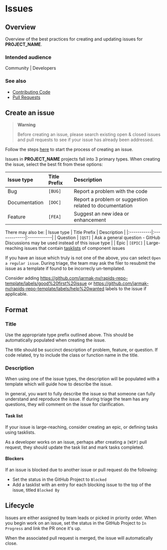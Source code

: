 # Issues

## Overview

Overview of the best practices for creating and updating issues for __PROJECT_NAME__.

### Intended audience

Community | Developers

### See also
- [Contributing Code]({CONTRIBUTING.md})
- [Pull Requests]({maintainers/work-management/prs.md})

## Create an issue

> **Warning**
>
> Before creating an issue, please search existing open & closed issues and pull requests to see if your issue has already been addressed.

Follow the steps [here](https://help.github.com/articles/creating-an-issue/) to start the process of creating an issue.

Issues in __PROJECT_NAME__ projects fall into 3 primary types. When creating the issue, select the best fit from these options:

| Issue type | Title Prefix | Description |
|:-----------|:-------------|:------------|
| Bug | `[BUG]` | Report a problem with the code |
| Documentation | `[DOC]` | Report a problem or suggestion related to documentation
| Feature | `[FEA]` | Suggest an new idea or enhancement |

There may also be:
| Issue type | Title Prefix | Description |
|:-----------|:-------------|:------------|
| Question | `[QST]` | Ask a general question - GitHub Discussions may be used instead of this issue type |
| Epic | `[EPIC]` | Large-reaching issues that contain [tasklists](https://docs.github.com/en/issues/tracking-your-work-with-issues/about-tasklists) of component issues


If you have an issue which truly is not one of the above, you can select `Open a regular issue`. During triage, the team may ask the filer to resubmit the issue as a template if found to be incorrecly un-templated.

Consider adding https://github.com/jarmak-nv/rapids-repo-template/labels/good%20first%20issue or https://github.com/jarmak-nv/rapids-repo-template/labels/help%20wanted labels to the issue if applicable.

## Format

### Title

Use the appropriate type prefix outlined above. This should be automatically populated when creating the issue.

The title should be succinct description of problem, feature, or question. If code related, try to include the class or function name in the title.

### Description

When using one of the issue types, the description will be populated with a template which will guide how to describe the issue.

In general, you want to fully describe the issue so that someone can fully understand and reproduce the issue. If during triage the team has any questions, they will comment on the issue for clarification.


#### Task list

If your issue is large-reaching, consider creating an epic, or defining tasks using tasklists.

As a developer works on an issue, perhaps after creating a `[WIP]` pull request, they should update the task list and mark tasks completed.

#### Blockers

If an issue is blocked due to another issue or pull request do the following:
- Set the status in the GitHub Project to `Blocked`
- Add a tasklist with an entry for each blocking issue to the top of the issue, titled `Blocked By`

## Lifecycle

Issues are either assigned by team leads or picked in priority order. When you begin work on an issue, set the status in the GitHub Project to `In Progress` and link the PR once it's up.

When the associated pull request is merged, the issue will automatically close.

